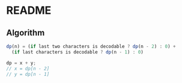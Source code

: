 # README

## Algorithm

```js
dp(n) = (if last two characters is decodable ? dp(n - 2) : 0) +
  (if last characters is decodable ? dp(n - 1) : 0)
```

```js
dp = x + y;
// x = dp[n - 2]
// y = dp[n - 1]
```
